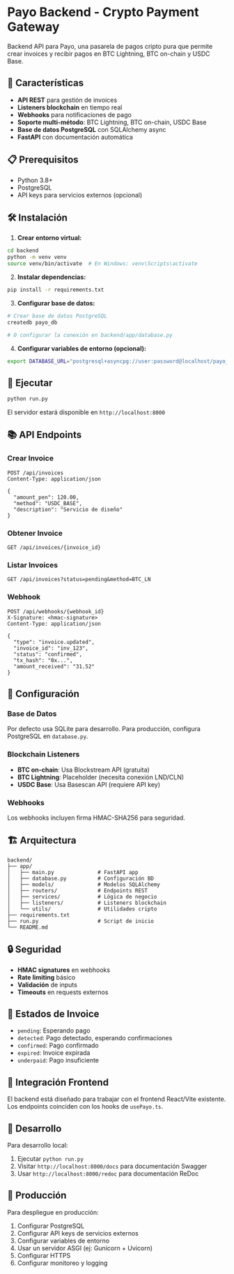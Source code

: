 # Payo Backend - Crypto Payment Gateway

Backend API para Payo, una pasarela de pagos cripto pura que permite crear invoices y recibir pagos en BTC Lightning, BTC on-chain y USDC Base.

## 🚀 Características

- **API REST** para gestión de invoices
- **Listeners blockchain** en tiempo real
- **Webhooks** para notificaciones de pago
- **Soporte multi-método**: BTC Lightning, BTC on-chain, USDC Base
- **Base de datos PostgreSQL** con SQLAlchemy async
- **FastAPI** con documentación automática

## 📋 Prerequisitos

- Python 3.8+
- PostgreSQL
- API keys para servicios externos (opcional)

## 🛠️ Instalación

1. **Crear entorno virtual:**
```bash
cd backend
python -m venv venv
source venv/bin/activate  # En Windows: venv\Scripts\activate
```

2. **Instalar dependencias:**
```bash
pip install -r requirements.txt
```

3. **Configurar base de datos:**
```bash
# Crear base de datos PostgreSQL
createdb payo_db

# O configurar la conexión en backend/app/database.py
```

4. **Configurar variables de entorno (opcional):**
```bash
export DATABASE_URL="postgresql+asyncpg://user:password@localhost/payo_db"
```

## 🚀 Ejecutar

```bash
python run.py
```

El servidor estará disponible en `http://localhost:8000`

## 📚 API Endpoints

### Crear Invoice
```http
POST /api/invoices
Content-Type: application/json

{
  "amount_pen": 120.00,
  "method": "USDC_BASE",
  "description": "Servicio de diseño"
}
```

### Obtener Invoice
```http
GET /api/invoices/{invoice_id}
```

### Listar Invoices
```http
GET /api/invoices?status=pending&method=BTC_LN
```

### Webhook
```http
POST /api/webhooks/{webhook_id}
X-Signature: <hmac-signature>
Content-Type: application/json

{
  "type": "invoice.updated",
  "invoice_id": "inv_123",
  "status": "confirmed",
  "tx_hash": "0x...",
  "amount_received": "31.52"
}
```

## 🔧 Configuración

### Base de Datos
Por defecto usa SQLite para desarrollo. Para producción, configura PostgreSQL en `database.py`.

### Blockchain Listeners
- **BTC on-chain**: Usa Blockstream API (gratuita)
- **BTC Lightning**: Placeholder (necesita conexión LND/CLN)
- **USDC Base**: Usa Basescan API (requiere API key)

### Webhooks
Los webhooks incluyen firma HMAC-SHA256 para seguridad.

## 🏗️ Arquitectura

```
backend/
├── app/
│   ├── main.py              # FastAPI app
│   ├── database.py          # Configuración BD
│   ├── models/              # Modelos SQLAlchemy
│   ├── routers/             # Endpoints REST
│   ├── services/            # Lógica de negocio
│   ├── listeners/           # Listeners blockchain
│   └── utils/               # Utilidades cripto
├── requirements.txt
├── run.py                   # Script de inicio
└── README.md
```

## 🔒 Seguridad

- **HMAC signatures** en webhooks
- **Rate limiting** básico
- **Validación** de inputs
- **Timeouts** en requests externos

## 🚦 Estados de Invoice

- `pending`: Esperando pago
- `detected`: Pago detectado, esperando confirmaciones
- `confirmed`: Pago confirmado
- `expired`: Invoice expirada
- `underpaid`: Pago insuficiente

## 🔗 Integración Frontend

El backend está diseñado para trabajar con el frontend React/Vite existente. Los endpoints coinciden con los hooks de `usePayo.ts`.

## 📝 Desarrollo

Para desarrollo local:
1. Ejecutar `python run.py`
2. Visitar `http://localhost:8000/docs` para documentación Swagger
3. Usar `http://localhost:8000/redoc` para documentación ReDoc

## 🚀 Producción

Para despliegue en producción:
1. Configurar PostgreSQL
2. Configurar API keys de servicios externos
3. Configurar variables de entorno
4. Usar un servidor ASGI (ej: Gunicorn + Uvicorn)
5. Configurar HTTPS
6. Configurar monitoreo y logging
